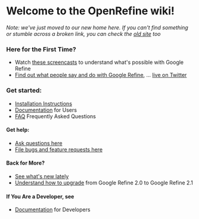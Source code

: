 # Welcome to the OpenRefine wiki!

_Note: we've just moved to our new home here.  If you can't find something or stumble across a broken link, you can check the [old site](http://code.google.com/p/google-refine/) too_

### Here for the First Time?
* Watch [these screencasts](Screencasts) to understand what's possible with Google Refine
* [Find out what people say and do with Google Refine](http://code.google.com/p/google-refine/wiki/WhatPeopleSay), ... [live on Twitter](http://refine-gadgets.stefanomazzocchi.user.dev.freebaseapps.com/twitter_tracker_view)

### Get started:
* [Installation Instructions](http://code.google.com/p/google-refine/wiki/InstallationInstructions)
* [Documentation](wiki/Documentation-For-Users) for Users
* [FAQ](wiki/FAQ) Frequently Asked Questions

#### Get help:
* [Ask questions here](http://groups.google.com/group/google-refine/)
* [File bugs and feature requests here](issues)

#### Back for More?

* [See what's new lately](WhatsNew)
* [Understand how to upgrade](http://code.google.com/p/google-refine/wiki/BackUpGoogleRefineData) from Google Refine 2.0 to Google Refine 2.1

#### If You Are a Developer, see

* [Documentation](wiki/Documentation-For-Developers) for Developers